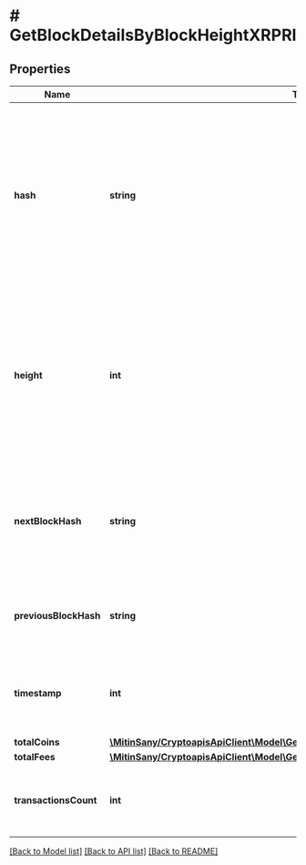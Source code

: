 # # GetBlockDetailsByBlockHeightXRPRI

## Properties

Name | Type | Description | Notes
------------ | ------------- | ------------- | -------------
**hash** | **string** | Represents the hash of the block, which is its unique identifier. It represents a cryptographic digital fingerprint made by hashing the block header twice through the SHA256 algorithm. |
**height** | **int** | Represents the number of blocks in the blockchain preceding this specific block. Block numbers have no gaps. A blockchain usually starts with block 0 called the \&quot;Genesis block\&quot;. |
**nextBlockHash** | **string** | Represents the hash of the next block. When this is the last block of the blockchain this value will be an empty string. |
**previousBlockHash** | **string** | Represents the hash of the previous block, also known as the parent block. |
**timestamp** | **int** | Defines the exact date/time when this block was mined in Unix Timestamp. |
**totalCoins** | [**\MitinSany/CryptoapisApiClient\Model\GetBlockDetailsByBlockHeightXRPRITotalCoins**](GetBlockDetailsByBlockHeightXRPRITotalCoins.md) |  |
**totalFees** | [**\MitinSany/CryptoapisApiClient\Model\GetBlockDetailsByBlockHeightXRPRITotalFees**](GetBlockDetailsByBlockHeightXRPRITotalFees.md) |  |
**transactionsCount** | **int** | Represents the total number of all transactions as part of this block. |

[[Back to Model list]](../../README.md#models) [[Back to API list]](../../README.md#endpoints) [[Back to README]](../../README.md)
